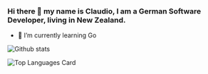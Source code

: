 ### Hi there 👋 my name is Claudio, I am a German Software Developer, living in New Zealand.

- 🌱 I’m currently learning Go

![Github stats](https://github-readme-stats.vercel.app/api?username=ClaudioTM&theme=highcontrast&show_icons=true&count_private=true)

![Top Languages Card](https://github-readme-stats.vercel.app/api/top-langs/?username=ClaudioTM)

